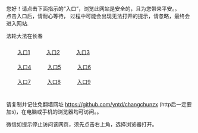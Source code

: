 您好！请点击下面指示的“入口”，浏览此网站是安全的，且为您带来平安。。 <br/>
点击入口后，请耐心等待， 过程中可能会出现无法打开的提示，请忽略，最终会进入网站. </br>

法轮大法在长春<br/>
<div style="padding:10px"><a style="margin:20px" target="_blank" href="https://d3ktn8rkgdizox.cloudfront.net/2Qpsp?asbnnrkj" id="ccLink1" rel="nofollow">入口1</a> <a target="_blank" style="margin:20px" href="https://d3rqmcx0acng3j.cloudfront.net/2Qpsp?ljmlvgwi" id="ccLink2" rel="nofollow">入口2</a> <a style="margin:20px" target="_blank" href="https://d30h16tzj8wtm9.cloudfront.net/2Qpsp?auxgkme" id="ccLink3" rel="nofollow">入口3</a></div>

<div style="padding:10px" ><a style="margin:20px" target="_blank" href="https://d3ktn8rkgdizox.cloudfront.net/2Qpsp?asbnnrkj" id="ccLink4" rel="nofollow">入口4</a> <a style="margin:20px" href="https://d3rqmcx0acng3j.cloudfront.net/2Qpsp?ljmlvgwi" target="_blank" id="ccLink5" rel="nofollow">入口5</a> <a style="margin:20px" href="https://d30h16tzj8wtm9.cloudfront.net/2Qpsp?auxgkme" target="_blank" id="ccLink6" rel="nofollow">入口6</a></div>

<div style="padding:10px"><a style="margin:20px" target="_blank" href="https://d3ktn8rkgdizox.cloudfront.net/2Qpsp?asbnnrkj" id="ccLink7" rel="nofollow">入口7</a> <a style="margin:20px" href="https://d3rqmcx0acng3j.cloudfront.net/2Qpsp?ljmlvgwi" target="_blank" id="ccLink8" rel="nofollow">入口8</a> <a style="margin:20px" target="_blank" href="https://d30h16tzj8wtm9.cloudfront.net/2Qpsp?auxgkme" id="ccLink9" rel="nofollow">入口9</a></div>

<br/>



请复制并记住免翻墙网址 https://github.com/yntd/changchunzx (http后一定要加s)，在电脑或手机的浏览器均可访问。。<br/>

微信如提示停止访问该网页，须先点击右上角，选择浏览器打开。
